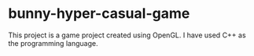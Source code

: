# bunny-hyper-casual-game
This project is a game project created using OpenGL. I have used C++ as the programming language.
